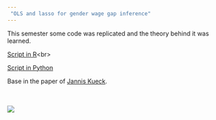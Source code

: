 ```yaml
---
 "OLS and lasso for gender wage gap inference"
---
```


This semester some code was replicated and the theory behind it was learned. <br>

[Script in R]("https://github.com/alexanderquispe/ECO224/blob/main/Labs/replication_1/Grupo%204_lab1%20(R)2%20(1).ipynb")<br>

[Script in Python](https://github.com/alexanderquispe/ECO224/blob/main/Labs/replication_1/Grupo%204_lab1%20(Python)%20(2).ipynb) 


 Base in the paper of [Jannis Kueck](https://www.kaggle.com/janniskueck/ols-and-lasso-for-gender-wage-gap-inference?scriptVersionId=68863074). 

<br>
<br/><img src='/images/wagegap.png'>

